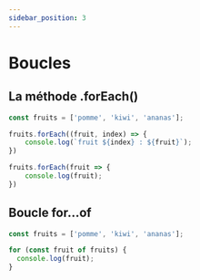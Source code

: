 ```yaml
---
sidebar_position: 3
---
```


# Boucles

## La méthode .forEach()

```js
const fruits = ['pomme', 'kiwi', 'ananas'];

fruits.forEach((fruit, index) => {
    console.log(`fruit ${index} : ${fruit}`);
})

fruits.forEach(fruit => {
    console.log(fruit);
})
```

## Boucle for...of

```js
const fruits = ['pomme', 'kiwi', 'ananas'];

for (const fruit of fruits) {
  console.log(fruit);
}
```